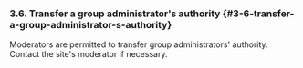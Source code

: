 ### 3.6. Transfer a group administrator&#039;s authority {#3-6-transfer-a-group-administrator-s-authority}

Moderators are permitted to transfer group administrators&#039; authority. Contact the site&#039;s moderator if necessary.
